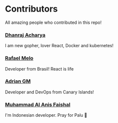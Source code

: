 # Contributors

All amazing people who contributed in this repo!

### [Dhanraj Acharya](http://github.com/drex44)
I am new gopher, lover React, Docker and kubernetes!

### [Rafael Melo](https://github.com/rsmelo92)
Developer from Brasil! React is life

### [Adrian GM](https://github.com/rsmelo92)
Developer and DevOps from Canary Islands!

### [Muhammad Al Anis Faishal](http://github.com/maafaishal)
I'm Indonesian developer. Pray for Palu 🙏
